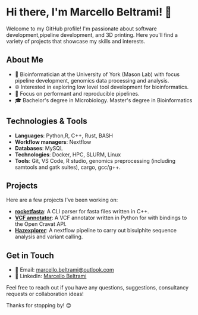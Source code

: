 # Hi there, I'm Marcello Beltrami! 👋

Welcome to my GitHub profile! I'm passionate about software development,pipeline development, and 3D printing. Here you'll find a variety of projects that showcase my skills and interests.

## About Me

- 🧬 Bioinformatician at the University of York (Mason Lab) with focus pipeline development, genomics data processing and analysis. 
- 🌐 Interested in exploring low level tool development for bioinformatics.
- 🔭 Focus on performant and reproducible pipelines.  
- 🎓 Bachelor's degree in Microbiology. Master's degree in Bioinformatics

## Technologies & Tools

- **Languages**: Python,R, C++, Rust, BASH
- **Workflow managers**: Nextflow
- **Databases**: MySQL
- **Technologies**: Docker, HPC, SLURM, Linux 
- **Tools**: Git, VS Code, R studio, genomics preprocessing (including samtools and gatk suites), cargo, gcc/g++.

## Projects

Here are a few projects I've been working on:

- **[rocketfasta](https://github.com/marcellobeltrami/rocketfasta )**: A CLI parser for fasta files written in C++.
- **[VCF annotator](https://github.com/marcellobeltrami/VCF_annotator)**: A VCF annotator written in Python for with bindings to the Open Cravat API.
- **[Hazexplorer](https://github.com/marcellobeltrami/Hazexplorer)**: A nextflow pipeline to carry out bisulphite sequence analysis and variant calling.

## Get in Touch
  
- 📧 Email: marcello.beltrami@outlook.com
- 💼 LinkedIn: [Marcello Beltrami](https://uk.linkedin.com/in/marcellobeltrami)

Feel free to reach out if you have any questions, suggestions, consultancy requests or collaboration ideas!

Thanks for stopping by! 😊
